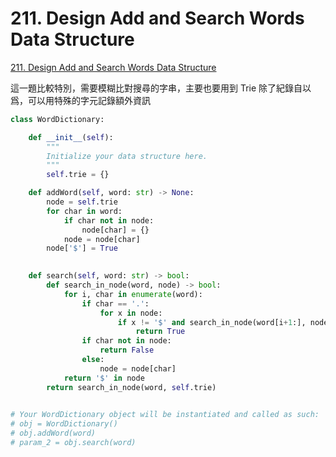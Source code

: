 # 211. Design Add and Search Words Data Structure

[211. Design Add and Search Words Data Structure](https://leetcode.com/problems/design-add-and-search-words-data-structure/)

這一題比較特別，需要模糊比對搜尋的字串，主要也要用到 Trie 除了紀錄自以爲，可以用特殊的字元記錄額外資訊

```python
class WordDictionary:

    def __init__(self):
        """
        Initialize your data structure here.
        """
        self.trie = {}

    def addWord(self, word: str) -> None:
        node = self.trie
        for char in word:
            if char not in node:
                node[char] = {}
            node = node[char]
        node['$'] = True
        

    def search(self, word: str) -> bool:
        def search_in_node(word, node) -> bool:
            for i, char in enumerate(word):
                if char == '.':
                    for x in node:
                        if x != '$' and search_in_node(word[i+1:], node[x]):
                            return True
                if char not in node:
                    return False
                else:
                    node = node[char]
            return '$' in node
        return search_in_node(word, self.trie)
        

# Your WordDictionary object will be instantiated and called as such:
# obj = WordDictionary()
# obj.addWord(word)
# param_2 = obj.search(word)
```

